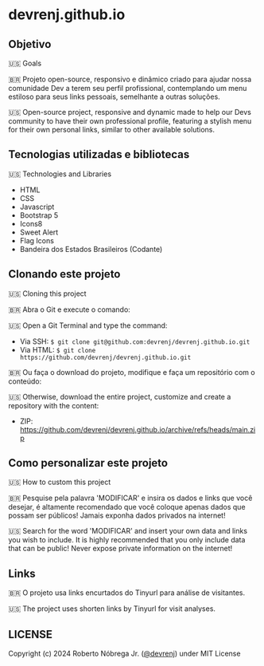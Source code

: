# devrenj.github.io

## Objetivo
🇺🇸 Goals

🇧🇷 Projeto open-source, responsivo e dinâmico criado para ajudar nossa comunidade Dev a terem seu perfil profissional, contemplando um menu estiloso para seus links pessoais, semelhante a outras soluções.

🇺🇸 Open-source project, responsive and dynamic made to help our Devs community to have their own professional profile, featuring a stylish menu for their own personal links, similar to other available solutions.

## Tecnologias utilizadas e bibliotecas
🇺🇸 Technologies and Libraries

- HTML
- CSS
- Javascript
- Bootstrap 5
- Icons8
- Sweet Alert
- Flag Icons
- Bandeira dos Estados Brasileiros (Codante)

## Clonando este projeto
🇺🇸 Cloning this project

🇧🇷 Abra o Git e execute o comando:

🇺🇸 Open a Git Terminal and type the command:

- Via SSH: `$ git clone git@github.com:devrenj/devrenj.github.io.git`
- Via HTML: `$ git clone https://github.com/devrenj/devrenj.github.io.git`

🇧🇷 Ou faça o download do projeto, modifique e faça um repositório com o conteúdo:

🇺🇸 Otherwise, download the entire project, customize and create a repository with the content:

- ZIP: <https://github.com/devrenj/devrenj.github.io/archive/refs/heads/main.zip>

## Como personalizar este projeto
🇺🇸 How to custom this project

🇧🇷 Pesquise pela palavra 'MODIFICAR' e insira os dados e links que você desejar, é altamente recomendado que você coloque apenas dados que possam ser públicos! Jamais exponha dados privados na internet!

🇺🇸 Search for the word 'MODIFICAR' and insert your own data and links you wish to include. It is highly recommended that you only include data that can be public! Never expose private information on the internet!

## Links

🇧🇷 O projeto usa links encurtados do Tinyurl para análise de visitantes.

🇺🇸 The project uses shorten links by Tinyurl for visit analyses.

## LICENSE
Copyright (c) 2024 Roberto Nóbrega Jr. ([@devrenj](https://www.github.com/devrenj)) under MIT License
